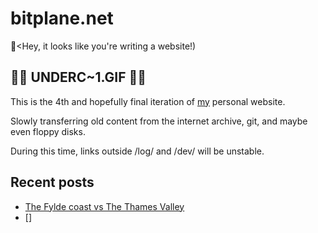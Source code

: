 # bitplane.net

📎\<Hey, it looks like you're writing a website!)

## 🚧🚧 UNDERC\~1.GIF 🚧🚧

This is the 4th and hopefully final iteration of [my](/home/gaz) personal
website.

Slowly transferring old content from the internet archive, git, and maybe even
floppy disks.

During this time, links outside /log/ and /dev/ will be unstable.

## Recent posts

* [The Fylde coast vs The Thames Valley](/log/2024/08/lsa-vs-tvp)
* []